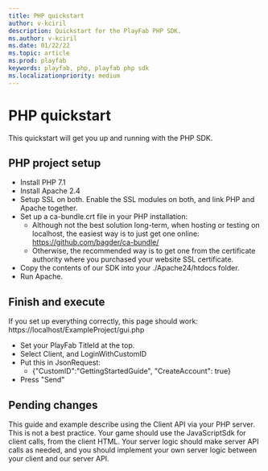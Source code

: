 ```yaml
---
title: PHP quickstart
author: v-kciril
description: Quickstart for the PlayFab PHP SDK.
ms.author: v-kciril
ms.date: 01/22/22
ms.topic: article
ms.prod: playfab
keywords: playfab, php, playfab php sdk
ms.localizationpriority: medium
---
```


# PHP quickstart

This quickstart will get you up and running with the PHP SDK.

## PHP project setup

* Install PHP 7.1
* Install Apache 2.4
* Setup SSL on both. Enable the SSL modules on both, and link PHP and Apache together.
* Set up a ca-bundle.crt file in your PHP installation:
  * Although not the best solution long-term, when hosting or testing on localhost, the easiest way is to just get one online: https://github.com/bagder/ca-bundle/
  * Otherwise, the recommended way is to get one from the certificate authority where you purchased your website SSL certificate.
* Copy the contents of our SDK into your ./Apache24/htdocs folder.
* Run Apache.

## Finish and execute

If you set up everything correctly, this page should work: https://localhost/ExampleProject/gui.php

* Set your PlayFab TitleId at the top.
* Select Client, and LoginWithCustomID
* Put this in JsonRequest:
  * {"CustomID":"GettingStartedGuide", "CreateAccount": true}
* Press "Send"

## Pending changes

This guide and example describe using the Client API via your PHP server. This is not a best practice.  Your game should use the JavaScriptSdk for client calls, from the client HTML. Your server logic should make server API calls as needed, and you should implement your own server logic between your client and our server API.